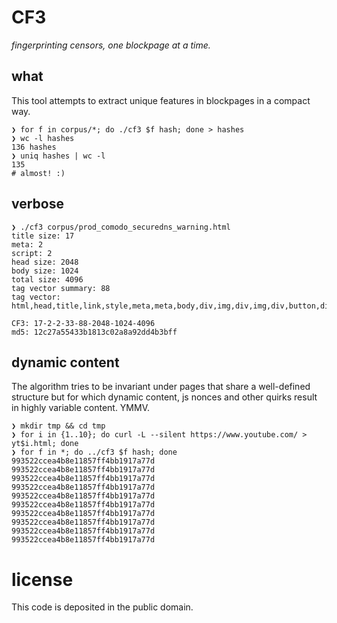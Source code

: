 # CF3

*fingerprinting censors, one blockpage at a time.*

## what

This tool attempts to extract unique features in blockpages in a compact way.

```
❯ for f in corpus/*; do ./cf3 $f hash; done > hashes
❯ wc -l hashes
136 hashes
❯ uniq hashes | wc -l
135
# almost! :)
```

## verbose

```
❯ ./cf3 corpus/prod_comodo_securedns_warning.html
title size: 17
meta: 2
script: 2
head size: 2048
body size: 1024
total size: 4096
tag vector summary: 88
tag vector: html,head,title,link,style,meta,meta,body,div,img,div,img,div,button,div,div,h1,h2,p,br,ul,li,a,img,br,br,p,a,div,div,p,script,script

CF3: 17-2-2-33-88-2048-1024-4096
md5: 12c27a55433b1813c02a8a92dd4b3bff
```

## dynamic content

The algorithm tries to be invariant under pages that share a well-defined structure but for which dynamic content, js nonces and other quirks result in highly variable content. YMMV.

```
❯ mkdir tmp && cd tmp
❯ for i in {1..10}; do curl -L --silent https://www.youtube.com/ > yt$i.html; done
❯ for f in *; do ../cf3 $f hash; done
993522ccea4b8e11857ff4bb1917a77d
993522ccea4b8e11857ff4bb1917a77d
993522ccea4b8e11857ff4bb1917a77d
993522ccea4b8e11857ff4bb1917a77d
993522ccea4b8e11857ff4bb1917a77d
993522ccea4b8e11857ff4bb1917a77d
993522ccea4b8e11857ff4bb1917a77d
993522ccea4b8e11857ff4bb1917a77d
993522ccea4b8e11857ff4bb1917a77d
993522ccea4b8e11857ff4bb1917a77d
```

# license

This code is deposited in the public domain.



